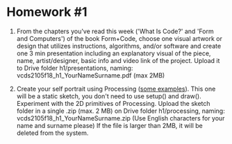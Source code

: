 # Homework #1

1. From the chapters you've read this week ('What Is Code?' and 'Form and Computers') of the book Form+Code, choose one 
visual artwork or design that utilizes instructions, algorithms, and/or software and create one 3 min presentation including
an explanatory visual of the piece, name, artist/designer, basic info and video link of the project. Upload it to Drive folder h1/presentations, naming: vcds2105f18_h1_YourNameSurname.pdf (max 2MB)

2. Create your self portrait using Processing ([some examples](https://www.openprocessing.org/browse/?q=self+portrait&time=anytime&type=all#)). This one will be a static sketch, you don't need to use setup() and draw().
Experiment with the 2D primitives of Processing. Upload the sketch folder in a single .zip (max. 2 MB) on Drive 
folder h1/processing, naming: vcds2105f18_h1_YourNameSurname.zip (Use English characters for your name and surname please) 
If the file is larger than 2MB, it will be deleted from the system.
